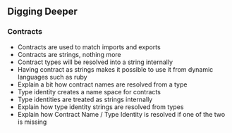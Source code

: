 ## Digging Deeper

### Contracts

*   Contracts are used to match imports and exports
*   Contracts are strings, nothing more
*   Contract types will be resolved into a string internally
*   Having contract as strings makes it possible to use it from dynamic languages such as ruby
*   Explain a bit how contract names are resolved from a type
*   Type identity creates a name space for contracts
*   Type identities are treated as strings internally
*   Explain how type identity strings are resolved from types
*   Explain how Contract Name / Type Identity is resolved if one of the two is missing